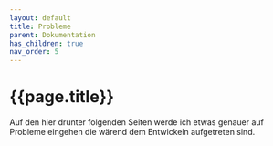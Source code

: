 ```yaml
---
layout: default
title: Probleme
parent: Dokumentation
has_children: true
nav_order: 5
---
```


# {{page.title}}

Auf den hier drunter folgenden Seiten werde ich etwas genauer auf Probleme eingehen die wärend dem Entwickeln aufgetreten sind.